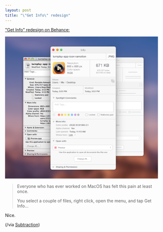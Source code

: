 ```yaml
---
layout: post
title: "\"Get Info\" redesign"
---
```


["Get Info" redesign on Behance:](https://www.behance.net/gallery/19050689/MacOS-Get-Info-Design)

[ ![OSX Get Info Design][image] ][image]

> Everyone who has ever worked on MacOS has felt this pain at least once.
> 
> You select a couple of files, right click, open the menu, and tap Get Info…

Nice.

(/via [Subtraction](http://www.subtraction.com/2014/12/17/get-info-redesigned/))


[image]: /static/posts/2014-12-21-getinfo.png